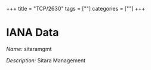 +++
title = "TCP/2630"
tags = [""]
categories = [""]
+++

# IANA Data

_Name:_ sitaramgmt

_Description:_ Sitara Management

